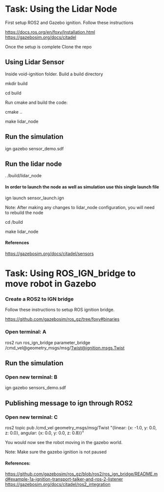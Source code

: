 # Task: Using the Lidar Node


First setup ROS2 and Gazebo ignition. Follow these instructions

https://docs.ros.org/en/foxy/Installation.html
https://gazebosim.org/docs/citadel

Once the setup is complete 
Clone the repo

## Using Lidar Sensor

Inside void-ignition folder. Build a build directory


mkdir build

cd build

Run cmake and build the code:

cmake ..

make lidar_node

## Run the simulation
ign gazebo sensor_demo.sdf

## Run the lidar node
. /build/lidar_node

#### In order to launch the node as well as simulation use this single launch file

ign launch sensor_launch.ign

Note: After making any changes to lidar_node configuration, you will need to rebuild the node

cd /build

make lidar_node

#### References
https://gazebosim.org/docs/citadel/sensors

#  Task: Using ROS_IGN_bridge to move robot in Gazebo

### Create a ROS2 to IGN bridge
Follow these instructions to setup ROS ignition bridge.

https://github.com/gazebosim/ros_gz/tree/foxy#binaries


### Open terminal: A
ros2 run ros_ign_bridge parameter_bridge /cmd_vel@geometry_msgs/msg/Twist@ignition.msgs.Twist


## Run the simulation
### Open new terminal: B
ign gazebo sensors_demo.sdf

## Publishing message to ign through ROS2
### Open new terminal: C
ros2 topic pub /cmd_vel geometry_msgs/msg/Twist "{linear: {x: -1.0, y: 0.0, z: 0.0}, angular: {x: 0.0, y: 0.0, z: 0.8}}"

You would now see the robot moving in the gazebo world.

Note: Make sure the gazebo ignition is not paused

#### References:

https://github.com/gazebosim/ros_gz/blob/ros2/ros_ign_bridge/README.md#example-1a-ignition-transport-talker-and-ros-2-listener
https://gazebosim.org/docs/citadel/ros2_integration


